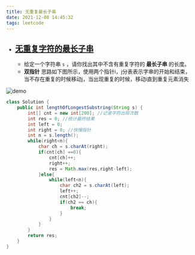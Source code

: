 ```yaml
---
title: 无重复最长子串
date: 2021-12-08 14:45:32
tags: leetcode
---
```


* ## [无重复字符的最长子串](https://leetcode.cn/problems/longest-substring-without-repeating-characters/)
  * 给定一个字符串 `s` ，请你找出其中不含有重复字符的 **最长子串** 的长度。
  * **双指针** 思路如下图所示，使用两个指针i，j分表表示字串的开始和结束，当不存在重复的时候移动j，当出现重复的时候，移动i直到重复元素消失

![demo](https://pic.leetcode-cn.com/8b7cac826e572c65f8b77e0f380eaa93ab665857a8e916bc4ea36b7765eafc55-%E5%9B%BE%E7%89%87.png)



```java
class Solution {
    public int lengthOfLongestSubstring(String s) {
        int[] cnt = new int[200]; //记录字符出现次数
        int res = 0; //统计最终结果
        int left = 0;
        int right = 0; //快慢指针
        int n = s.length();
        while(right<n){
            char ch = s.charAt(right);
            if(cnt[ch] ==0){
                cnt[ch]++;
                right++;
                res = Math.max(res,right-left);
            }else{
                while(left<n){
                    char ch2 = s.charAt(left); 
                    left++;
                    cnt[ch2]--;
                    if(ch2 == ch){
                        break;
                    }
                }
            }
        }
        return res;
    }
}
```

